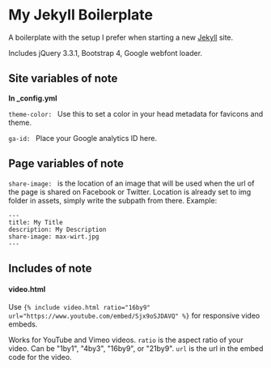 # My Jekyll Boilerplate

A boilerplate with the setup I prefer when starting a new [Jekyll](https://jekyllrb.com/) site.

Includes jQuery 3.3.1, Bootstrap 4, Google webfont loader.

## Site variables of note
**In _config.yml**

`theme-color: ` Use this to set a color in your head metadata for favicons and theme.

`ga-id: ` Place your Google analytics ID here.


## Page variables of note

`share-image: ` is the location of an image that will be used when the url of the page is shared on Facebook or Twitter. Location is already set to img folder in assets, simply write the subpath from there. Example:

```
---
title: My Title
description: My Description
share-image: max-wirt.jpg
---
```

## Includes of note


#### video.html

Use `{% include video.html ratio="16by9" url="https://www.youtube.com/embed/Sjx9oSJDAVQ" %}` for responsive video embeds.

Works for YouTube and Vimeo videos. `ratio` is the aspect ratio of your video. Can be "1by1", "4by3", "16by9", or "21by9". `url` is the url in the embed code for the video.